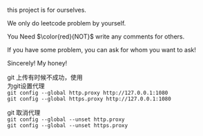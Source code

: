 this project is for ourselves.

We only do leetcode problem by yourself.

You Need $\color{red}{NOT}$ write any comments for others.

If you have some problem, you can ask for whom you want to ask!

Sincerely! My honey!

git 上传有时候不成功，使用\
为git设置代理\
`git config --global http.proxy http://127.0.0.1:1080`\
`git config --global https.proxy http://127.0.0.1:1080`

git 取消代理\
`git config --global --unset http.proxy`\
`git config --global --unset https.proxy`

